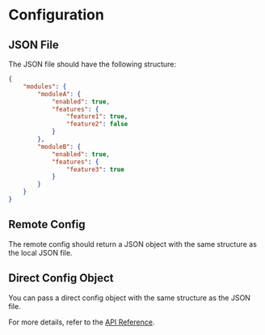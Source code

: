 # Configuration

## JSON File

The JSON file should have the following structure:

```json
{
    "modules": {
        "moduleA": {
            "enabled": true,
            "features": {
                "feature1": true,
                "feature2": false
            }
        },
        "moduleB": {
            "enabled": true,
            "features": {
                "feature3": true
            }
        }
    }
}
```

## Remote Config

The remote config should return a JSON object with the same structure as the local JSON file.

## Direct Config Object

You can pass a direct config object with the same structure as the JSON file.

For more details, refer to the [API Reference](./api-reference.md).
